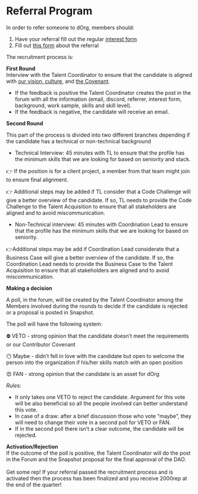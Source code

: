 # Referral Program

In order to refer someone to dOrg, members should:

1. Have your referral fill out the regular [interest form](https://airtable.com/shr0eQZfACL3Yarac)
2. Fill out [this form](https://airtable.com/shrY4dGORKhV8Rplp) about the referral

The recruitment process is:

**First Round**\
Interview with the Talent Coordinator to ensure that the candidate is aligned with [our vision, culture](https://docs.dorg.tech), and [the Covenant](https://docs.dorg.tech/covenant).

* If the feedback is positive the Talent Coordinator creates the post in the forum with all the information (email, discord, referrer, interest form, background, work sample, skills and skill level).
* If the feedback is negative, the candidate will receive an email.

**Second Round**

This part of the process is divided into two different branches depending if the candidate has a technical or non-technical background

* Technical Interview: 45 minutes with TL to ensure that the profile has the minimum skills that we are looking for based on seniority and stack.

👉 If the position is for a client project, a member from that team might join to ensure final alignment.

👉 Additional steps may be added if TL consider that a Code Challenge will give a better overview of the candidate. If so, TL needs to provide the Code Challenge to the Talent Acquisition to ensure that all stakeholders are aligned and to avoid miscommunication.

* Non-Technical interview: 45 minutes with Coordination Lead to ensure that the profile has the minimum skills that we are looking for based on seniority.

👉Additional steps may be add if Coordination Lead considerate that a Business Case will give a better overview of the candidate. If so, the Coordination Lead needs to provide the Business Case to the Talent Acquisition to ensure that all stakeholders are aligned and to avoid miscommunication.

**Making a decision**

A poll, in the forum, will be created by the Talent Coordinator among the Members involved during the rounds to decide if the candidate is rejected or a proposal is posted in Snapshot.

The poll will have the following system:

⛔ VETO - strong opinion that the candidate doesn’t meet the requirements or our Contributor Covenant

😶 Maybe - didn’t fell in love with the candidate but open to welcome the person into the organization if his/her skills match with an open position

😍 FAN - strong opinion that the candidate is an asset for dOrg

_Rules:_

* It only takes one VETO to reject the candidate. Argument for this vote will be also beneficial so all the people involved can better understand this vote.
* In case of a draw: after a brief discussion those who vote “maybe”, they will need to change their vote in a second poll for VETO or FAN.
* If in the second poll there isn’t a clear outcome, the candidate will be rejected.

**Activation/Rejection**\
If the outcome of the poll is positive, the Talent Coordinator will do the post in the Forum and the Snapshot proposal for the final approval of the DAO.\
\
Get some rep! If your referral passed the recruitment process and is activated then the process has been finalized and you receive 2000rep at the end of the quarter!
